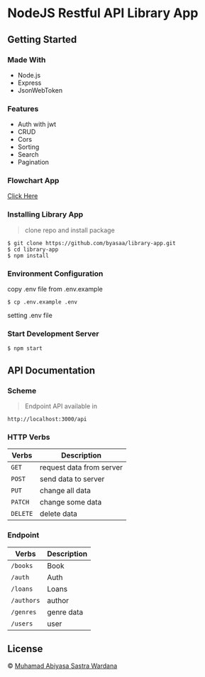 # NodeJS Restful API Library App
## Getting Started
### Made With
* Node.js
* Express
* JsonWebToken
### Features
* Auth with jwt
* CRUD
* Cors
* Sorting
* Search
* Pagination
### Flowchart App
[Click Here](https://drive.google.com/file/d/1j7lRzfe3SeHC1U0qld22LBxOtvUiPKEb/view?usp=sharing)
### Installing Library App
> clone repo and install package
```
$ git clone https://github.com/byasaa/library-app.git
$ cd library-app
$ npm install
```
### Environment Configuration
copy .env file from .env.example
```
$ cp .env.example .env
```
setting .env file
### Start Development Server
```
$ npm start
```
## API Documentation
### Scheme
> Endpoint API available in
```
http://localhost:3000/api
```
### HTTP Verbs

| Verbs    | Description                |
| -------- | ---------------------------|
| `GET`    | request data from server   |
| `POST`   | send data to server        |
| `PUT`    | change all data            |
| `PATCH`  | change some data           |
| `DELETE` | delete data                |

### Endpoint
| Verbs     | Description      |
| --------- | -----------------|
| `/books`  | Book             |
| `/auth`   | Auth             |
| `/loans`  | Loans            |
| `/authors`| author           |
| `/genres` | genre data       |
| `/users`  | user             |
## License
© [Muhamad Abiyasa Sastra Wardana](https://github.com/byasaa)